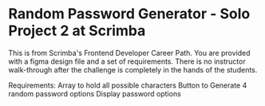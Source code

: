 # Random Password Generator - Solo Project 2 at Scrimba 

This is from Scrimba's Frontend Developer Career Path. You are provided with a figma design file and a set of requirements. 
There is no instructor walk-through after the challenge is completely in the hands of the students.

Requirements: 
Array to hold all possible characters
Button to Generate 4 random password options
Display password options
